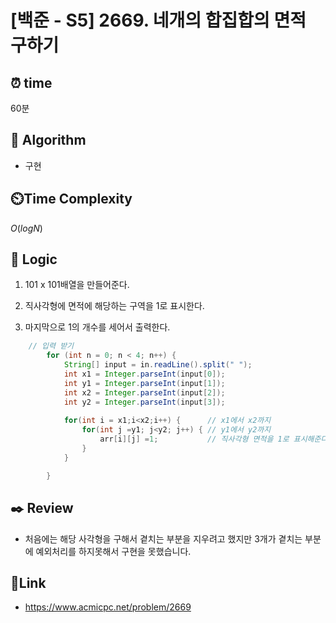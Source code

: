 # [백준 - S5] 2669. 네개의 합집합의 면적 구하기

## ⏰ **time**

60분

## :pushpin: **Algorithm**

- 구현

## ⏲️**Time Complexity**

$O(logN)$

## :round_pushpin: **Logic**

1. 101 x 101배열을 만들어준다.

2. 직사각형에 면적에 해당하는 구역을 1로 표시한다.

3. 마지막으로 1의 개수를 세어서 출력한다.

```java
    // 입력 받기
		for (int n = 0; n < 4; n++) {
			String[] input = in.readLine().split(" ");
			int x1 = Integer.parseInt(input[0]); 
			int y1 = Integer.parseInt(input[1]);
			int x2 = Integer.parseInt(input[2]);
			int y2 = Integer.parseInt(input[3]);
		
			for(int i = x1;i<x2;i++) { 		// x1에서 x2까지
				for(int j =y1; j<y2; j++) {	// y1에서 y2까지
					arr[i][j] =1;			// 직사각형 면적을 1로 표시해준다.
				}
			}

		}
```

## :black_nib: **Review**

- 처음에는 해당 사각형을 구해서 곁치는 부분을 지우려고 했지만 3개가 곁치는 부분에 예외처리를 하지못해서 구현을 못했습니다.

## 📡**Link**

- https://www.acmicpc.net/problem/2669

